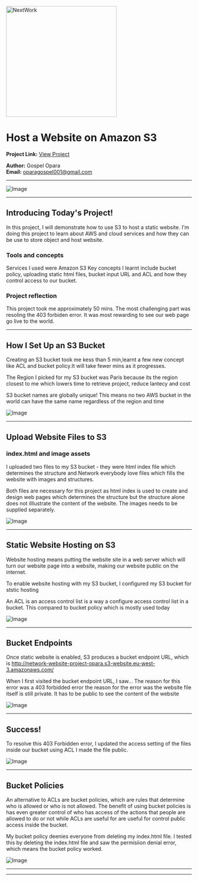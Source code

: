 <img src="https://cdn.prod.website-files.com/677c400686e724409a5a7409/6790ad949cf622dc8dcd9fe4_nextwork-logo-leather.svg" alt="NextWork" width="300" />

# Host a Website on Amazon S3

**Project Link:** [View Project](http://learn.nextwork.org/projects/aws-host-a-website-on-s3)

**Author:** Gospel Opara  
**Email:** oparagospel001@gmail.com

---

![Image](http://learn.nextwork.org/cheerful_chartreuse_swift_ginger/uploads/aws-host-a-website-on-s3_5d4474f9)

---

## Introducing Today's Project!

In this project, I will demonstrate how to use S3 to host a static website. I'm doing this project to learn about AWS and cloud services and how they can be use to store object and host website.

### Tools and concepts

Services I used were Amazon S3 Key concepts I learnt include bucket policy, uploading static html files, bucket input URL and ACL and how they control access to our bucket.

### Project reflection

This project took me approximately 50 mins. The most challenging part was resoling the 403 forbiden error. It was most rewarding to see our web page go live to the world.

---

## How I Set Up an S3 Bucket

Creating an S3 bucket took me kess than 5 min,learnt a few new concept like ACL and bucket policy.It will take fewer mins as it progresses.

The Region I picked for my S3 bucket was Paris because its the region closest to me which lowers time to retrieve  project, reduce lantecy and cost

S3 bucket names are globally unique! This means no two AWS bucket in the world can have the same name regardless of the region and time

![Image](http://learn.nextwork.org/cheerful_chartreuse_swift_ginger/uploads/aws-host-a-website-on-s3_ba6d42ad)

---

## Upload Website Files to S3

### index.html and image assets

I uploaded two files to my S3 bucket - they were html index file which determines the structure and Network everybody love files which fills the website with images and structures.

Both files are necessary for this project as html index is used to create and design web pages which determines the structure but the structure alone does not illlustrate the content of the website. The images needs to be supplied separately.

![Image](http://learn.nextwork.org/cheerful_chartreuse_swift_ginger/uploads/aws-host-a-website-on-s3_a265af88)

---

## Static Website Hosting on S3

Website hosting means putting the website site in a web server which will turn our website page into a website, making our website public on the internet.

To enable website hosting with my S3 bucket, I configured my S3 bucket for ststic hosting

An ACL is an access control list is a way a configure access control list in a bucket. This compared to bucket policy which is mostly used today

![Image](http://learn.nextwork.org/cheerful_chartreuse_swift_ginger/uploads/aws-host-a-website-on-s3_c22c54c0)

---

## Bucket Endpoints

Once static website is enabled, S3 produces a bucket endpoint URL, which is     http://network-website-project-opara.s3-website.eu-west-3.amazonaws.com/

When I first visited the bucket endpoint URL, I saw... The reason for this error was a 403 forbidded error the reason for the error was the website file itself is still private.
It has to be public to see the content of the website 

![Image](http://learn.nextwork.org/cheerful_chartreuse_swift_ginger/uploads/aws-host-a-website-on-s3_22ce4daf)

---

## Success!

To resolve this 403 Forbidden error, I updated the access setting of the files inside our bucket using ACL I made the file public.

![Image](http://learn.nextwork.org/cheerful_chartreuse_swift_ginger/uploads/aws-host-a-website-on-s3_5d4474f9)

---

## Bucket Policies

An alternative to ACLs are bucket policies, which are rules that determine who is allowed or who is not allowed. The benefit of using bucket policies is has even greater control of who has access of the actions that people are allowed to do or not  while ACLs are useful for are useful for control public access inside the bucket.

My bucket policy deenies everyone from deleting my index.html file. I tested this by deleting the index.html file and saw the permisiion denial error, which means the bucket policy worked.

![Image](http://learn.nextwork.org/cheerful_chartreuse_swift_ginger/uploads/aws-host-a-website-on-s3_sm2sm2sm)

---

---
